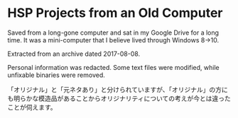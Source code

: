 # HSP Projects from an Old Computer

Saved from a long-gone computer and sat in my Google Drive for a long time. It was a mini-computer that I believe lived through Windows 8->10.

Extracted from an archive dated 2017-08-08.

Personal information was redacted. Some text files were modified, while unfixable binaries were removed.

「オリジナル」と「元ネタあり」と分けられていますが、「オリジナル」の方にも明らかな模造品があることからオリジナリティについての考えが今とは違ったことが伺えます。
